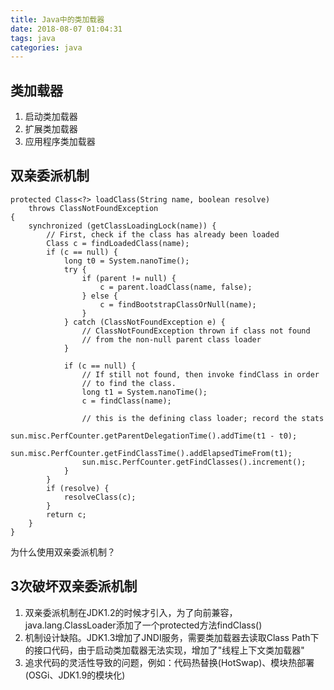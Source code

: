 ```yaml
---
title: Java中的类加载器
date: 2018-08-07 01:04:31
tags: java
categories: java
---
```


## 类加载器 ##

1. 启动类加载器
2. 扩展类加载器
3. 应用程序类加载器


## 双亲委派机制 ##

	protected Class<?> loadClass(String name, boolean resolve)
        throws ClassNotFoundException
    {
        synchronized (getClassLoadingLock(name)) {
            // First, check if the class has already been loaded
            Class c = findLoadedClass(name);
            if (c == null) {
                long t0 = System.nanoTime();
                try {
                    if (parent != null) {
                        c = parent.loadClass(name, false);
                    } else {
                        c = findBootstrapClassOrNull(name);
                    }
                } catch (ClassNotFoundException e) {
                    // ClassNotFoundException thrown if class not found
                    // from the non-null parent class loader
                }

                if (c == null) {
                    // If still not found, then invoke findClass in order
                    // to find the class.
                    long t1 = System.nanoTime();
                    c = findClass(name);

                    // this is the defining class loader; record the stats
                    sun.misc.PerfCounter.getParentDelegationTime().addTime(t1 - t0);
                    sun.misc.PerfCounter.getFindClassTime().addElapsedTimeFrom(t1);
                    sun.misc.PerfCounter.getFindClasses().increment();
                }
            }
            if (resolve) {
                resolveClass(c);
            }
            return c;
        }
    }

为什么使用双亲委派机制？


## 3次破坏双亲委派机制 ##

1. 双亲委派机制在JDK1.2的时候才引入，为了向前兼容，java.lang.ClassLoader添加了一个protected方法findClass()
2. 机制设计缺陷。JDK1.3增加了JNDI服务，需要类加载器去读取Class Path下的接口代码，由于启动类加载器无法实现，增加了"线程上下文类加载器"
3. 追求代码的灵活性导致的问题，例如：代码热替换(HotSwap)、模块热部署(OSGi、JDK1.9的模块化)

